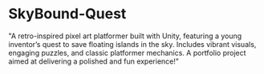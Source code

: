 # SkyBound-Quest
"A retro-inspired pixel art platformer built with Unity, featuring a young inventor’s quest to save floating islands in the sky. Includes vibrant visuals, engaging puzzles, and classic platformer mechanics. A portfolio project aimed at delivering a polished and fun experience!"
